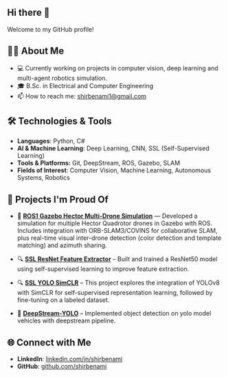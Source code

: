 ## Hi there 👋

Welcome to my GitHub profile! 

## 🧑‍💻 About Me  
- 💻 Currently working on projects in computer vision, deep learning and multi-agent robotics simulation.
- 🎓 B.Sc. in Electrical and Computer Engineering  
- 📫 How to reach me: shirbenami1@gmail.com  


## 🛠️ Technologies & Tools  
- **Languages**: Python, C#  
- **AI & Machine Learning**: Deep Learning, CNN, SSL (Self-Supervised Learning)
- **Tools & Platforms:** Git, DeepStream, ROS, Gazebo, SLAM
- **Fields of Interest**: Computer Vision, Machine Learning, Autonomous Systems, Robotics



## 🚧 Projects I'm Proud Of  
- 🚁 **[ROS1 Gazebo Hector Multi-Drone Simulation](https://github.com/shirbenami/ROS1-Gazebo)** — Developed a simulation for multiple Hector Quadrotor drones in Gazebo with ROS. Includes integration with ORB-SLAM3/COVINS for collaborative SLAM, plus real-time visual inter-drone detection (color detection and template matching) and azimuth sharing.
  
- 🔍 **[SSL ResNet Feature Extractor](https://github.com/shirbenami/SSL-SimCLR-ResNet)** – Built and trained a ResNet50 model using self-supervised learning to improve feature extraction.
  
- 🔍 **[SSL YOLO SimCLR](https://github.com/shirbenami/SSL-YOLOv8)** – This project explores the integration of YOLOv8 with SimCLR for self-supervised representation learning, followed by fine-tuning on a labeled dataset.
  
- 🚗 **[DeepStream-YOLO](https://github.com/shirbenami/DeepStream-YOLO)** – Implemented object detection on yolo model vehicles with deepstream pipeline.  



## 🌐 Connect with Me  
- **LinkedIn**: [linkedin.com/in/shirbenami](https://il.linkedin.com/in/shir-ben-ami-8741ab259)  
- **GitHub**: [github.com/shirbenami](https://github.com/shirbenami)  




